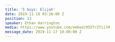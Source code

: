 ```yaml
---
title: '5 Guys: Elijah'
date: 2019-11-18 03:26:00 Z
position: 13
speaker: Ethan Harrington
media: https://www.youtube.com/embed/R55TrZ7iilM
message_date: 2019-11-17 10:00:00 Z
---
```


